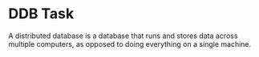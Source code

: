 # DDB Task
A distributed database is a database that runs and stores data across multiple computers, as opposed to doing everything on a single machine. 
